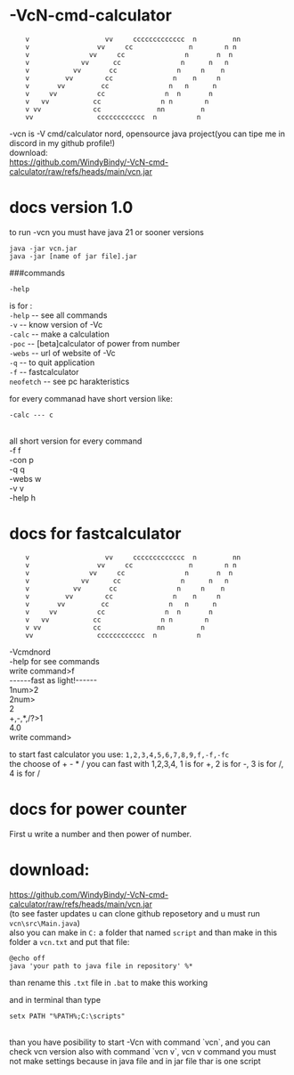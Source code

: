 # -VcN-cmd-calculator

        v                   vv     ccccccccccccc  n         nn
        v                 vv     cc              n        n n
        v               vv     cc               n       n  n
        v             vv      cc               n      n   n
        v           vv       cc               n     n    n
        v         vv        cc               n    n     n
        v       vv         cc               n   n      n
        v     vv          cc               n  n       n
        v   vv           cc               n n        n
        v vv             cc              nn         n
        vv                cccccccccccc  n          n

-vcn is -V cmd/calculator nord, opensource java project(you can tipe me in discord in my github profile!)<br/>
download:<br/>
https://github.com/WindyBindy/-VcN-cmd-calculator/raw/refs/heads/main/vcn.jar

# docs version 1.0
to run -vcn you must have java 21 or sooner versions <br/>

`java -jar vcn.jar`<br/>
`java -jar [name of jar file].jar`

###commands
```
-help
```
is for :<br/>
`-help` --      see all commands<br/>
`-v` --     know version of -Vc<br/>
`-calc` --    make a calculation<br/>
`-poc` --      [beta]calculator of power from number<br/>
`-webs` --     url of website of -Vc<br/>
`-q` --      to quit application<br/>
`-f` --    fastcalculator<br/>
`neofetch` --        see pc harakteristics<br/>

for every commanad have short version like: <br/>
```
-calc --- c
```


<br/>
all short version for every command<br/>
-f       f<br/>
-con      p<br/>
-q       q<br/>
-webs      w<br/>
-v        v<br/>
-help      h<br/>


# docs for fastcalculator

        v                   vv     ccccccccccccc  n         nn
        v                 vv     cc              n        n n
        v               vv     cc               n       n  n
        v             vv      cc               n      n   n
        v           vv       cc               n     n    n
        v         vv        cc               n    n     n
        v       vv         cc               n   n      n
        v     vv          cc               n  n       n
        v   vv           cc               n n        n
        v vv             cc              nn         n
        vv                cccccccccccc  n          n
-Vcmdnord<br/>
-help for see commands<br/>
write command>f<br/>
------fast as light!------<br/>
1num>2<br/>
2num><br/>
2<br/>
+,-,*,/?>1<br/>
4.0<br/>
write command><br/>

to start fast calculator you use: `1,2,3,4,5,6,7,8,9,f,-f,-fc`<br/>
the choose of + - * / you can fast with 1,2,3,4, 1 is for +, 2 is for -, 3 is for /, 4 is for /<br/>

# docs for power counter
First u write a number and then power of number.


# download:
https://github.com/WindyBindy/-VcN-cmd-calculator/raw/refs/heads/main/vcn.jar<br/>
(to see faster updates u can clone github reposetory and u must run  `vcn\src\Main.java`)<br/>
also you can make in `C:` a folder that named ```script``` and than make in this folder a `vcn.txt` and put that file:<br/>
```
@echo off
java 'your path to java file in repository' %*
```

than rename this `.txt` file in `.bat` to make this working

and in terminal than type
```
setx PATH "%PATH%;C:\scripts"
```
<br/>
than you have posibility to start -Vcn with command `vcn`, and you can check vcn version also with command `vcn v`, vcn v command you must not make settings because in java file and in jar file thar is one script
